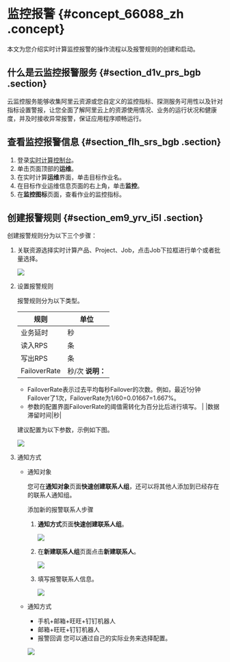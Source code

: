 # 监控报警 {#concept_66088_zh .concept}

本文为您介绍实时计算监控报警的操作流程以及报警规则的创建和启动。

## 什么是云监控报警服务 {#section_d1v_prs_bgb .section}

云监控服务能够收集阿里云资源或您自定义的监控指标、探测服务可用性以及针对指标设置警报，让您全面了解阿里云上的资源使用情况、业务的运行状况和健康度，并及时接收异常报警，保证应用程序顺畅运行。

## 查看监控报警信息 {#section_flh_srs_bgb .section}

1.  登录[实时计算控制台](https://stream-ap-southeast-3.console.aliyun.com)。
2.  单击页面顶部的**运维**。
3.  在实时计算**运维**界面，单击目标作业名。
4.  在目标作业运维信息页面的右上角，单击**监控**。
5.  在**监控图标**页面，查看作业的监控指标。

## 创建报警规则 {#section_em9_yrv_i5l .section}

创建报警规则分为以下三个步骤：

1.  关联资源选择实时计算产品、Project、Job，点击Job下拉框进行单个或者批量选择。

    ![](http://static-aliyun-doc.oss-cn-hangzhou.aliyuncs.com/assets/img/41075/156498872334030_zh-CN.png)

2.  设置报警规则

    报警规则分为以下类型。

    |规则|单位|
    |--|--|
    |业务延时|秒|
    |读入RPS|条|
    |写出RPS|条|
    |FailoverRate|秒/次 **说明：** 

    -   FailoverRate表示过去平均每秒Failover的次数。例如，最近1分钟Failover了1次，FailoverRate为1/60=0.01667=1.667%。
    -   参数的配置界面FailoverRate的阈值需转化为百分比后进行填写。
 |
    |数据滞留时间|秒|

    建议配置为以下参数，示例如下图。

    ![](http://static-aliyun-doc.oss-cn-hangzhou.aliyuncs.com/assets/img/41075/156498872334031_zh-CN.png)

3.  通知方式
    -   通知对象

        您可在**通知对象**页面**快速创建联系人组**，还可以将其他人添加到已经存在的联系人通知组。

        添加新的报警联系人步骤

        1.  **通知方式**页面**快速创建联系人组**。

            ![](http://static-aliyun-doc.oss-cn-hangzhou.aliyuncs.com/assets/img/41075/156498872334032_zh-CN.png)

        2.  在**新建联系人组**页面点击**新建联系人**。

            ![](http://static-aliyun-doc.oss-cn-hangzhou.aliyuncs.com/assets/img/41075/156498872334033_zh-CN.png)

        3.  填写报警联系人信息。

            ![](http://static-aliyun-doc.oss-cn-hangzhou.aliyuncs.com/assets/img/41075/156498872434034_zh-CN.png)

    -   通知方式

        -   手机+邮箱+旺旺+钉钉机器人
        -   邮箱+旺旺+钉钉机器人
        -   报警回调
        您可以通过自己的实际业务来选择配置。

        ![](http://static-aliyun-doc.oss-cn-hangzhou.aliyuncs.com/assets/img/41075/156498872434035_zh-CN.png)


